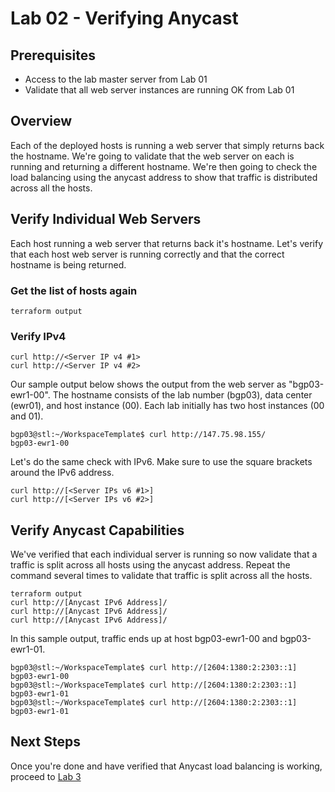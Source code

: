 # Lab 02 - Verifying Anycast

## Prerequisites

* Access to the lab master server from Lab 01
* Validate that all web server instances are running OK from Lab 01

## Overview

Each of the deployed hosts is running a web server that simply returns back the hostname. We're going to validate that the web server on each is running and returning a different hostname. We're then going to check the load balancing using the anycast address to show that traffic is distributed across all the hosts.

## Verify Individual Web Servers

Each host running a web server that returns back it's hostname. Let's verify that each host web server is running correctly and that the correct hostname is being returned.

### Get the list of hosts again

```
terraform output
```

### Verify IPv4

```
curl http://<Server IP v4 #1> 
curl http://<Server IP v4 #2>
```

Our sample output below shows the output from the web server as "bgp03-ewr1-00". The hostname consists of the lab number (bgp03), data center (ewr01), and host instance (00). Each lab initially has two host instances (00 and 01).

```
bgp03@stl:~/WorkspaceTemplate$ curl http://147.75.98.155/
bgp03-ewr1-00
```

Let's do the same check with IPv6. Make sure to use the square brackets around the IPv6 address.

```
curl http://[<Server IPs v6 #1>]
curl http://[<Server IPs v6 #2>]
```

## Verify Anycast Capabilities

We've verified that each individual server is running so now validate that a traffic is split across all hosts using the anycast address. Repeat the command several times to validate that traffic is split across all the hosts.

```
terraform output
curl http://[Anycast IPv6 Address]/
curl http://[Anycast IPv6 Address]/
curl http://[Anycast IPv6 Address]/
```

In this sample output, traffic ends up at host bgp03-ewr1-00 and bgp03-ewr1-01.

```
bgp03@stl:~/WorkspaceTemplate$ curl http://[2604:1380:2:2303::1]
bgp03-ewr1-00
bgp03@stl:~/WorkspaceTemplate$ curl http://[2604:1380:2:2303::1]
bgp03-ewr1-01
bgp03@stl:~/WorkspaceTemplate$ curl http://[2604:1380:2:2303::1]
bgp03-ewr1-01
```

## Next Steps

Once you're done and have verified that Anycast load balancing is working, proceed to [Lab 3](Lab03.md)
